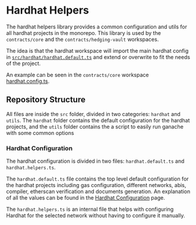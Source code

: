 # Hardhat Helpers

The hardhat helpers library provides a common configuration and utils for all hardhat projects in
the monorepo. This library is used by the `contracts/core` and the `contracts/hedging-vault`
workspaces.

The idea is that the hardhat workspace will import the main hardhat config in
[`src/hardhat/hardhat.default.ts`](src/hardhat/hardhat.default.ts) and extend or overwrite to fit
the needs of the project.

An example can be seen in the `contracts/core` workspace
[hardhat.config.ts](../../contracts/core/hardhat.config.ts).

## Repository Structure

All files are inside the `src` folder, divided in two categories: `hardhat` and `utils`. The
`hardhat` folder contains the default configuration for the hardhat projects, and the `utils` folder
contains the a script to easily run ganache with some common options

### Hardhat Configuration

The hardhat configuration is divided in two files: `hardhat.default.ts` and `hardhat.helpers.ts`.

The `hardhat.default.ts` file contains the top level default configuration for the hardhat projects
including gas configuration, different networks, abis, compiler, etherscan verification and
documents generation. An explanation of all the values can be found in the
[Hardhat Configuration](https://hardhat.org/hardhat-runner/docs/config) page.

The `hardhat.helpers.ts` is an internal file that helps with configuring Hardhat for the selected
network without having to configure it manually.
